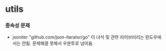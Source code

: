 # utils

### 종속성 문제

- jsoniter "github.com/json-iterator/go" 이 녀석 및 관련 라이브러리는 윈도우에서는 안됨. 문제해결 못해서 우분투로 넘어옴.

